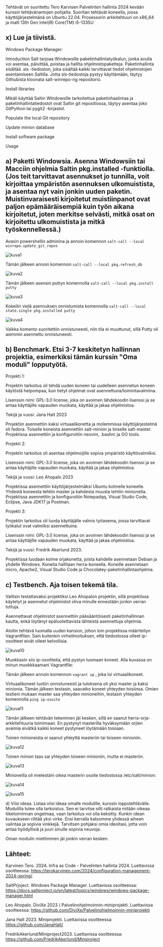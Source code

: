 Tehtävät on suoritettu Tero Karvisen Palvelinten hallinta 2024 kevään kurssin tehtävänantojen pohjalta. Suoritan tehtävät koneella, jossa käyttöjärjestelmänä on Ubuntu 22.04. Prosessorin arkkitehtuuri on x86_64 ja malli 13th Gen Intel(R) Core(TM) i5-1335U


## x) Lue ja tiivistä. 

Windows Package Manager:

Introduction
 Salt tarjoaa Windowsille paketinhallintatyökalun, jonka avulla voi asentaa, päivittää, poistaa ja hallita ohjelmistopaketteja.
  Paketinhallinta sisältää .sls -tiedoston, joka sisältää kaikki tarvittavat tiedot ohjelmistojen asentamiseen Saltilla.
   Jotta sls-tiedostoja pystyy käyttämään, täytyy Githubista kloonata salt-winrepo-ng repositorio.
    
   
Install libraries

Mikäli käyttää Saltin WIndowsille tarkoitettua paketinhaalintaa ja paketinhallintatiedostot ovat Saltin git repositiossa, täytyy asentaa joko GitPython tai pygit2 -kirjastot.

Populate the local Git repository



Update minion database

Install software package

Usage


## a) Paketti Windowsia. Asenna Windowsiin tai Macciin ohjelmia Saltin pkg.installed -funktiolla. (Jos teit tarvittavat asennukset jo tunnilla, voit kirjoittaa ympäristön asennuksen ulkomuistista, ja asentaa nyt vain jonkin uuden paketin. Muistinvaraisesti kirjoitetut muistiinpanot ovat paljon epämääräisempiä kuin työn aikana kirjoitetut, joten merkitse selvästi, mitkä osat on kirjoitettu ulkomuistista ja mitkä työskennellessä.)

Avasin powershellin adminina ja annoin komennon `salt-call --local winrepo.update_git_repos`

![kuva1](https://github.com/Pakknoo/Palvelinten_hallinta/assets/122889266/9e41936a-4813-4540-b696-7647ee421443)


Tämän jälkeen annoin komennon `salt-call --local pkg.refresh_db`

![kuva2](https://github.com/Pakknoo/Palvelinten_hallinta/assets/122889266/5e60288b-7460-4f71-9c61-989d07c08e73)

Tämän jälkeen asensin puttyn komennolla `salt-call --local pkg.install putty`

![kuva3](https://github.com/Pakknoo/Palvelinten_hallinta/assets/122889266/89307367-471a-4ee3-9b52-e4df232447f1)

Kokeilin vielä asennuksen onnistumista komennolla `salt-call --local state.single pkg.installed putty`

![kuva4](https://github.com/Pakknoo/Palvelinten_hallinta/assets/122889266/5c0382fd-062b-4bfe-a63f-475c0cdf37b0)

Vaikka komento suoritettiin onnistuneesti, niin tila ei muuttunut, sillä Putty oli aiemmin asennettu onnistuneesti. 


## b) Benchmark. Etsi 3-7 keskitetyn hallinnan projektia, esimerkiksi tämän kurssin "Oma moduli" lopputyötä. 

Projekti 1:

Projektin tarkoitus oli tehdä uuden koneen tai uudelleen asennetun koneen käytöstä helpompaa, kun tietyt ohjelmat ovat asennettuna/toimintavalmiina. 

Lisenssin nimi:  GPL-3.0 license, joka on avoimen lähdekoodin lisenssi ja se antaa käyttäjille vapauden muokata, käyttää ja jakaa ohjelmistoa. 
               
Tekijä ja vuosi: Jana Halt 2023
    
Projektiin asennettiin kaksi virtuaalikonetta ja molemmissa käyttöjärjestelmä oli fedora. Toiselle koneista asennettiin salt-minion ja toiselle salt-master. Projektissa asennettiin ja konfiguroitiin neovim, .bashrc ja GO tools.

Projekti 2:

Projektin tarkoitus oli asentaa ohjelmoijille sopiva ympäristö käyttövalmiiksi. 

Lisenssin nimi:  GPL-3.0 license, joka on avoimen lähdekoodin lisenssi ja se antaa käyttäjille vapauden muokata, käyttää ja jakaa ohjelmistoa. 

Tekijä ja vuosi:  Leo Ahopalo 2023

Projektissa asennettiin käyttöjärjestelmäksi Ubuntu kolmelle koneelle. Yhdestä koneesta tehtiin master ja kahdesta muusta tehtiin minioneita. Projektissa asennettiin ja konfiguroitiin Notepadqq, Visual Studio Code, Eclipse, Java JDK17 ja Postman. 

Projekti 3:

Projektin tarkoitus oli luoda käyttäjälle valmis työasema, jossa tarvittavat työkalut ovat valmiiksi asennettuina. 

Lisenssin nimi:  GPL-3.0 license, joka on avoimen lähdekoodin lisenssi ja se antaa käyttäjille vapauden muokata, käyttää ja jakaa ohjelmistoa.

Tekijä ja vuosi:  Fredrik Akerlund 2023.

Projektissa luodaan kolme orjakonetta, joista kahdelle asennetaan Debian ja yhdelle Windows. Koneita hallitaan herra-koneella. Koneille asennetaan micro, Apache2, Visual Studio Code ja Chocolatey-paketinhallintaohjelma. 

## c) Testbench. Aja toisen tekemä tila.

Valitsin testattavaksi projektiksi Leo Ahopalon projektin, sillä projektissa käytetyt ja asennetut ohjelmistot oliva minulle ennestään jonkin verran tuttuja. 

Asennettavat ohjelmistot asennettiin pääsääntöisesti paketinhallinnan kautta, enkä löytänyt epäluotettavista lähteistä asennettuja ohjelmia. 

Aloitin tehtävä luomalla uuden kansion, johon loin projektissa määritellyn Vagrantfilen. Sain kuitenkin virheilmoituksen, että tiedostossa olleet ip-osoitteet eivät olleet kelvollisia. 

![kuva10](https://github.com/Pakknoo/Palvelinten_hallinta/assets/122889266/66a730c7-30ad-4d4a-882a-79ac44ca2102)


Muokkasin siis ip-osoitteita, että pystyn luomaan koneet. Alla kuvassa on minun muokkkaamani Vagrantfile:


Tämän jälkeen annoin komennon `vagrant up` , joka loi virtuaalikoneet. 

Virtuaalikoneet luotiin onnistuneesti ja tuloksena oli yksi master ja kaksi minionia. Tämän jälkeen testasin, saavatko koneet yhteyden toisiinsa. Omien testieni mukaan master saa yhteyden minioneihin, testasin yhteyden komennolla `ping ip-osoite`

![kuva11](https://github.com/Pakknoo/Palvelinten_hallinta/assets/122889266/8bc26b24-acc7-476f-8b78-07d1e1f731d9)


Tämän jälkeen tehtävän tekeminen jäi kesken, sillä en saanut herra-orja-arkkitehtuuria toimimaan. En pystynyt masterilla hyväksymään orjien avaimia eivätkä kaikki koneet pystyneet löytämään toisiaan.

Toinen minioneista ei saanut yhteyttä masteriin tai toiseen minioniin.

![kuva12](https://github.com/Pakknoo/Palvelinten_hallinta/assets/122889266/7fc774bf-4205-4a0d-a867-c42e0696dffa)



Toinen minion taas sai yhteyden toiseen minioniin, mutta ei masteriin. 

![kuva13](https://github.com/Pakknoo/Palvelinten_hallinta/assets/122889266/10ad7cf2-a125-4dce-9516-284047e55cc2)


Minioneilla oli mielestäni oikea masterin osoite tiedostossa /etc/salt/minion:

![kuva14](https://github.com/Pakknoo/Palvelinten_hallinta/assets/122889266/56a992eb-100f-4182-a381-b33ad8b2bb58)

![kuva15](https://github.com/Pakknoo/Palvelinten_hallinta/assets/122889266/a7396312-ef05-4ad9-a848-32a12b43e0c6)






   
d) Viisi ideaa. Listaa viisi ideaa omalle modulille, kurssin lopputehtävälle. Modulilla tulee olla tarkoistus. Sen ei tarvitse silti ratkaista mitään oikeaa liiketoiminnan ongelmaa, vaan tarkoitus voi olla keksitty. Kunkin idean kuvaukseen riittää yksi virke. Ensi kerralla katsomme yhdessä aiheen valintaa ja sopivia vinkkejä. Tarvitsen pohjaksi omia ideoitasi, jotta voin antaa hyödyllisiä ja juuri sinulle sopivia neuvoja.

Oman modulin miettiminen jäi jonkin verran kesken.


## Lähteet:

Karvinen Tero. 2024. Infra as Code - Palvelinten hallinta 2024. Luettavissa osoitteessa: https://terokarvinen.com/2024/configuration-management-2024-spring/.

SaltPrjoject. Windows Package Manager. Luettavissa osoitteessa:
https://docs.saltproject.io/en/latest/topics/windows/windows-package-manager.html

Leo Ahopalo. DiviXe 2023 / Palvelinohjelmoinnin-miniprojekti. Luettavissa osoitteessa: https://github.com/DiviXe/Palvelinohjelmoinnin-miniprojekti

Jana Halt 2023. Miniprojekti. Luettavissa osoitteessa: https://github.com/JanaHalt/

FredrikAkerlund/Miniproject2023. Luettavissa osoitteessa: https://github.com/FredrikAkerlund/Miniproject

